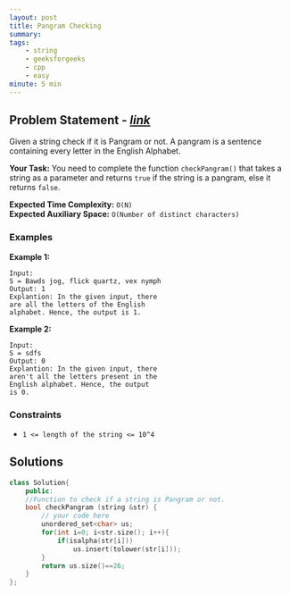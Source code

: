 ```yaml
---
layout: post
title: Pangram Checking  
summary:
tags:
    - string
    - geeksforgeeks
    - cpp
    - easy
minute: 5 min
---
```


## Problem Statement - [*link*](https://practice.geeksforgeeks.org/problems/pangram-checking-1587115620/0/?)  

Given a string check if it is Pangram or not. A pangram is a sentence containing every letter in the English Alphabet.

**Your Task:** 
You need to complete the function `checkPangram()` that takes a string as a parameter and returns `true` if the string is a pangram, else it returns `false`.


**Expected Time Complexity:** `O(N)`  
**Expected Auxiliary Space:** `O(Number of distinct characters)`

### Examples

**Example 1:**   
```
Input:
S = Bawds jog, flick quartz, vex nymph
Output: 1
Explantion: In the given input, there
are all the letters of the English
alphabet. Hence, the output is 1.
```

**Example 2:**   
```
Input:
S = sdfs
Output: 0
Explantion: In the given input, there
aren't all the letters present in the
English alphabet. Hence, the output
is 0.
```

### Constraints

+ `1 <= length of the string <= 10^4`

## Solutions

```cpp
class Solution{
    public:
    //Function to check if a string is Pangram or not.
    bool checkPangram (string &str) {
        // your code here
        unordered_set<char> us;
        for(int i=0; i<str.size(); i++){
            if(isalpha(str[i]))
                us.insert(tolower(str[i]));
        }
        return us.size()==26;
    }
};
```

